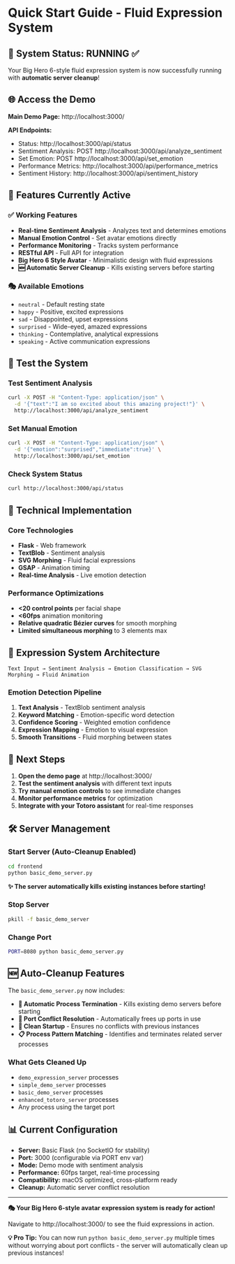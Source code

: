 # Quick Start Guide - Fluid Expression System

## 🎉 System Status: RUNNING ✅

Your Big Hero 6-style fluid expression system is now successfully running with **automatic server cleanup**!

## 🌐 Access the Demo

**Main Demo Page:** http://localhost:3000/

**API Endpoints:**
- Status: http://localhost:3000/api/status
- Sentiment Analysis: POST http://localhost:3000/api/analyze_sentiment
- Set Emotion: POST http://localhost:3000/api/set_emotion
- Performance Metrics: http://localhost:3000/api/performance_metrics
- Sentiment History: http://localhost:3000/api/sentiment_history

## 🚀 Features Currently Active

### ✅ Working Features
- **Real-time Sentiment Analysis** - Analyzes text and determines emotions
- **Manual Emotion Control** - Set avatar emotions directly
- **Performance Monitoring** - Tracks system performance
- **RESTful API** - Full API for integration
- **Big Hero 6 Style Avatar** - Minimalistic design with fluid expressions
- **🆕 Automatic Server Cleanup** - Kills existing servers before starting

### 🎭 Available Emotions
- `neutral` - Default resting state
- `happy` - Positive, excited expressions
- `sad` - Disappointed, upset expressions  
- `surprised` - Wide-eyed, amazed expressions
- `thinking` - Contemplative, analytical expressions
- `speaking` - Active communication expressions

## 🧪 Test the System

### Test Sentiment Analysis
```bash
curl -X POST -H "Content-Type: application/json" \
  -d '{"text":"I am so excited about this amazing project!"}' \
  http://localhost:3000/api/analyze_sentiment
```

### Set Manual Emotion
```bash
curl -X POST -H "Content-Type: application/json" \
  -d '{"emotion":"surprised","immediate":true}' \
  http://localhost:3000/api/set_emotion
```

### Check System Status
```bash
curl http://localhost:3000/api/status
```

## 🔧 Technical Implementation

### Core Technologies
- **Flask** - Web framework
- **TextBlob** - Sentiment analysis
- **SVG Morphing** - Fluid facial expressions
- **GSAP** - Animation timing
- **Real-time Analysis** - Live emotion detection

### Performance Optimizations
- **<20 control points** per facial shape
- **<60fps** animation monitoring
- **Relative quadratic Bézier curves** for smooth morphing
- **Limited simultaneous morphing** to 3 elements max

## 🎨 Expression System Architecture

```
Text Input → Sentiment Analysis → Emotion Classification → SVG Morphing → Fluid Animation
```

### Emotion Detection Pipeline
1. **Text Analysis** - TextBlob sentiment analysis
2. **Keyword Matching** - Emotion-specific word detection
3. **Confidence Scoring** - Weighted emotion confidence
4. **Expression Mapping** - Emotion to visual expression
5. **Smooth Transitions** - Fluid morphing between states

## 🔄 Next Steps

1. **Open the demo page** at http://localhost:3000/
2. **Test the sentiment analysis** with different text inputs
3. **Try manual emotion controls** to see immediate changes
4. **Monitor performance metrics** for optimization
5. **Integrate with your Totoro assistant** for real-time responses

## 🛠️ Server Management

### Start Server (Auto-Cleanup Enabled)
```bash
cd frontend
python basic_demo_server.py
```
**✨ The server automatically kills existing instances before starting!**

### Stop Server
```bash
pkill -f basic_demo_server
```

### Change Port
```bash
PORT=8080 python basic_demo_server.py
```

## 🆕 Auto-Cleanup Features

The `basic_demo_server.py` now includes:

- **🔄 Automatic Process Termination** - Kills existing demo servers before starting
- **🎯 Port Conflict Resolution** - Automatically frees up ports in use
- **🧹 Clean Startup** - Ensures no conflicts with previous instances
- **📋 Process Pattern Matching** - Identifies and terminates related server processes

### What Gets Cleaned Up
- `demo_expression_server` processes
- `simple_demo_server` processes  
- `basic_demo_server` processes
- `enhanced_totoro_server` processes
- Any process using the target port

## 📊 Current Configuration

- **Server:** Basic Flask (no SocketIO for stability)
- **Port:** 3000 (configurable via PORT env var)
- **Mode:** Demo mode with sentiment analysis
- **Performance:** 60fps target, real-time processing
- **Compatibility:** macOS optimized, cross-platform ready
- **Cleanup:** Automatic server conflict resolution

---

**🎭 Your Big Hero 6-style avatar expression system is ready for action!**

Navigate to http://localhost:3000/ to see the fluid expressions in action.

**💡 Pro Tip:** You can now run `python basic_demo_server.py` multiple times without worrying about port conflicts - the server will automatically clean up previous instances! 